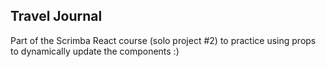 ## Travel Journal

Part of the Scrimba React course (solo project #2) to practice using props to dynamically update the components :) 

```html <iframe frameborder="0" width="100%" height="500px" src="https://replit.com/@ivavay/travel-journal?embed=true"></iframe>
```

